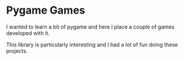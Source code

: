 # Pygame Games
I wanted to learn a bit of pygame and here I place a couple of games developed with it.

This library is particularly interesting and I had a lot of fun doing these projects.